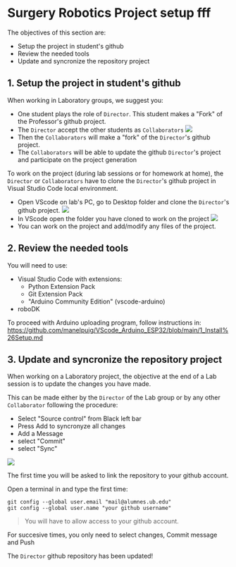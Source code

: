 # **Surgery Robotics Project setup** fff

The objectives of this section are:
- Setup the project in student's github
- Review the needed tools
- Update and syncronize the repository project

## **1. Setup the project in student's github**

When working in Laboratory groups, we suggest you:
- One student plays the role of `Director`. This student makes a "Fork" of the Professor's github project.
- The `Director` accept the other students as `Collaborators`
![](./Images/Setup/github_collaborators.png)
- Then the `Collaborators` will make a "fork" of the `Director`'s github project.
- The `Collaborators` will be able to update the github `Director`'s project and participate on the project generation

To work on the project (during lab sessions or for homework at home), the `Director` or `Collaborators` have to clone the `Director`'s github project in Visual Studio Code local environment.
- Open VScode on lab's PC, go to Desktop folder and clone the `Director`'s github project.
![](./Images/Setup/clone.png)
- In VScode open the folder you have cloned to work on the project
![](./Images/Setup/project_code.png)
- You can work on the project and add/modify any files of the project.


## **2. Review the needed tools**

You will need to use:
- Visual Studio Code with extensions:
  - Python Extension Pack
  - Git Extension Pack
  - "Arduino Community Edition" (vscode-arduino)
- roboDK

To proceed with Arduino uploading program, follow instructions in:
https://github.com/manelpuig/VScode_Arduino_ESP32/blob/main/1_Install%26Setup.md 

## **3. Update and syncronize the repository project**

When working on a Laboratory project, the objective at the end of a Lab session is to update the changes you have made. 

This can be made either by the `Director` of the Lab group or by any other `Collaborator` following the procedure:
  - Select "Source control" from Black left bar
  - Press Add to syncronyze all changes
  - Add a Message
  - select "Commit"
  - select "Sync"
  
![](./Images/Setup/code_sync.png)

The first time you will be asked to link the repository to your github account.

Open a terminal in and type the first time:
````shell
git config --global user.email "mail@alumnes.ub.edu" 
git config --global user.name "your github username"
````
>You will have to allow access to your github account.

For succesive times, you only need to select changes, Commit message and Push

The `Director` github repository has been updated!